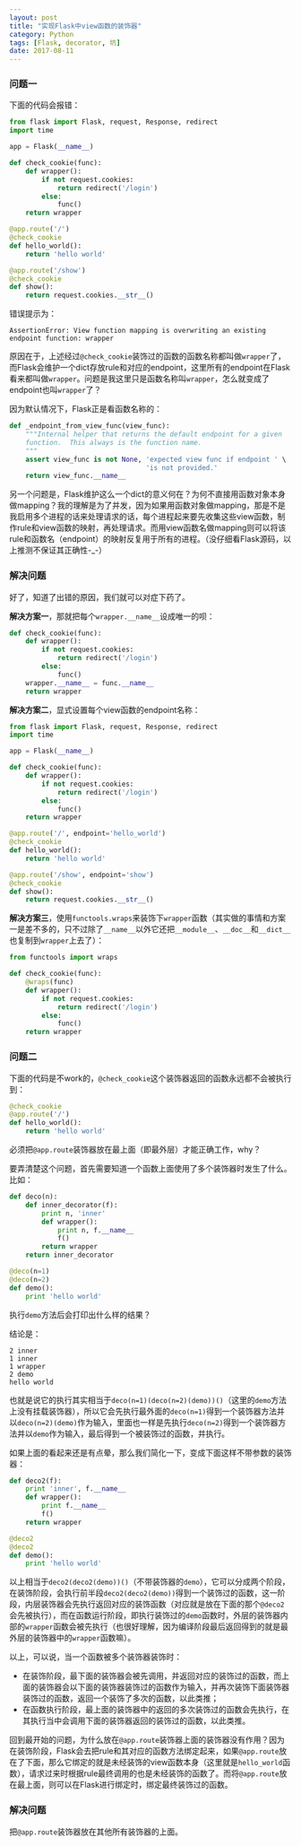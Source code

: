 ```yaml
---
layout: post
title: "实现Flask中view函数的装饰器"
category: Python
tags: [Flask, decorator, 坑]
date: 2017-08-11
---
```


### 问题一

下面的代码会报错：

```python
from flask import Flask, request, Response, redirect
import time

app = Flask(__name__)

def check_cookie(func):
    def wrapper():
        if not request.cookies:
            return redirect('/login')
        else:
            func()
    return wrapper

@app.route('/')
@check_cookie
def hello_world():
    return 'hello world'

@app.route('/show')
@check_cookie
def show():
    return request.cookies.__str__()
```

错误提示为：

```
AssertionError: View function mapping is overwriting an existing endpoint function: wrapper
```

原因在于，上述经过`@check_cookie`装饰过的函数的函数名称都叫做`wrapper`了，而Flask会维护一个dict存放rule和对应的endpoint，这里所有的endpoint在Flask看来都叫做`wrapper`。问题是我这里只是函数名称叫`wrapper`，怎么就变成了endpoint也叫`wrapper`了？

<!--break-->

因为默认情况下，Flask正是看函数名称的：

```python
def _endpoint_from_view_func(view_func):
    """Internal helper that returns the default endpoint for a given
    function.  This always is the function name.
    """
    assert view_func is not None, 'expected view func if endpoint ' \
                                  'is not provided.'
    return view_func.__name__
```

另一个问题是，Flask维护这么一个dict的意义何在？为何不直接用函数对象本身做mapping？我的理解是为了并发，因为如果用函数对象做mapping，那是不是我启用多个进程的话来处理请求的话，每个进程起来要先收集这些view函数，制作rule和view函数的映射，再处理请求。而用view函数名做mapping则可以将该rule和函数名（endpoint）的映射反复用于所有的进程。（没仔细看Flask源码，以上推测不保证其正确性-_-）

### 解决问题

好了，知道了出错的原因，我们就可以对症下药了。

**解决方案一**，那就把每个`wrapper.__name__`设成唯一的呗：

```python
def check_cookie(func):
    def wrapper():
        if not request.cookies:
            return redirect('/login')
        else:
            func()
    wrapper.__name__ = func.__name__
    return wrapper
```

**解决方案二**，显式设置每个view函数的endpoint名称：

```python
from flask import Flask, request, Response, redirect
import time

app = Flask(__name__)

def check_cookie(func):
    def wrapper():
        if not request.cookies:
            return redirect('/login')
        else:
            func()
    return wrapper

@app.route('/', endpoint='hello_world')
@check_cookie
def hello_world():
    return 'hello world'

@app.route('/show', endpoint='show')
@check_cookie
def show():
    return request.cookies.__str__()
```

**解决方案三**，使用`functools.wraps`来装饰下`wrapper`函数（其实做的事情和方案一是差不多的，只不过除了`__name__`以外它还把`__module__`、`__doc__`和`__dict__`也复制到`wrapper`上去了）：

```python
from functools import wraps

def check_cookie(func):
    @wraps(func)
    def wrapper():
        if not request.cookies:
            return redirect('/login')
        else:
            func()
    return wrapper
```

### 问题二

下面的代码是不work的，`@check_cookie`这个装饰器返回的函数永远都不会被执行到：

```python
@check_cookie
@app.route('/')
def hello_world():
    return 'hello world'
```

必须把`@app.route`装饰器放在最上面（即最外层）才能正确工作，why？

要弄清楚这个问题，首先需要知道一个函数上面使用了多个装饰器时发生了什么。比如：

```python
def deco(n):
    def inner_decorator(f):
        print n, 'inner'
        def wrapper():
            print n, f.__name__
            f()
        return wrapper
    return inner_decorator

@deco(n=1)
@deco(n=2)
def demo():
    print 'hello world'
```

执行`demo`方法后会打印出什么样的结果？

结论是：

```
2 inner
1 inner
1 wrapper
2 demo
hello world
```

也就是说它的执行其实相当于`deco(n=1)(deco(n=2)(demo))()`（这里的`demo`方法上没有挂载装饰器），所以它会先执行最外面的`deco(n=1)`得到一个装饰器方法并以`deco(n=2)(demo)`作为输入，里面也一样是先执行`deco(n=2)`得到一个装饰器方法并以`demo`作为输入，最后得到一个被装饰过的函数，并执行。

如果上面的看起来还是有点晕，那么我们简化一下，变成下面这样不带参数的装饰器：

```python
def deco2(f):
    print 'inner', f.__name__
    def wrapper():
        print f.__name__
        f()
    return wrapper

@deco2
@deco2
def demo():
    print 'hello world'
```

以上相当于`deco2(deco2(demo))()`（不带装饰器的`demo`），它可以分成两个阶段，在装饰阶段，会执行前半段`deco2(deco2(demo))`得到一个装饰过的函数，这一阶段，内层装饰器会先执行返回对应的装饰函数（对应就是放在下面的那个`@deco2`会先被执行），而在函数运行阶段，即执行装饰过的`demo`函数时，外层的装饰器内部的`wrapper`函数会被先执行（也很好理解，因为编译阶段最后返回得到的就是最外层的装饰器中的`wrapper`函数嘛）。

以上，可以说，当一个函数被多个装饰器装饰时：

- 在装饰阶段，最下面的装饰器会被先调用，并返回对应的装饰过的函数，而上面的装饰器会以下面的装饰器装饰过的函数作为输入，并再次装饰下面装饰器装饰过的函数，返回一个装饰了多次的函数，以此类推；
- 在函数执行阶段，最上面的装饰器中的返回的多次装饰过的函数会先执行，在其执行当中会调用下面的装饰器返回的装饰过的函数，以此类推。

回到最开始的问题，为什么放在`@app.route`装饰器上面的装饰器没有作用？因为在装饰阶段，Flask会去把rule和其对应的函数方法绑定起来，如果`@app.route`放在了下面，那么它绑定的就是未经装饰的view函数本身（这里就是`hello_world`函数），请求过来时根据rule最终调用的也是未经装饰的函数了。而将`@app.route`放在最上面，则可以在Flask进行绑定时，绑定最终装饰过的函数。

### 解决问题

把`@app.route`装饰器放在其他所有装饰器的上面。